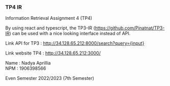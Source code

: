 ### TP4 IR
Information Retrieval Assignment 4 (TP4)

By using react and typescript, the TP3-IR (https://github.com/Pinatnat/TP3-IR) can be used with a nice looking interface instead of API. </br>

Link API for TP3 : http://34.128.65.212:8000/search?query={input}

Link website TP4 : http://34.128.65.212:3000/

Name    : Nadya Aprillia </br>
NPM     : 1906398566

Even Semester 2022/2023 (7th Semester)
